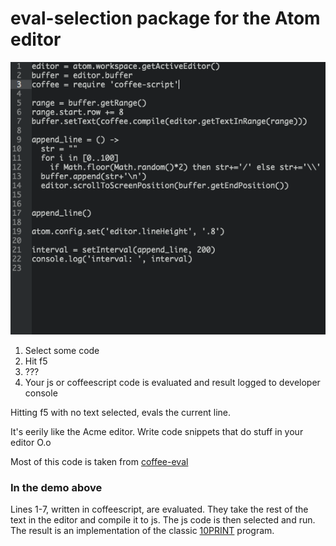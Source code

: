 # eval-selection package for the Atom editor

![demo](demo.gif)

1. Select some code
2. Hit f5
3. ???
4. Your js or coffeescript code is evaluated and result logged to developer console

Hitting f5 with no text selected, evals the current line.


It's eerily like the Acme editor. Write code snippets that do stuff in your editor O.o

Most of this code is taken from [coffee-eval](https://atom.io/packages/coffee-eval)


### In the demo above ###
Lines 1-7, written in coffeescript, are evaluated. They take the rest of the text in the editor and compile it to js.
The js code is then selected and run.
The result is an implementation of the classic [10PRINT](http://www.amazon.com/10-PRINT-CHR-205-5-RND/dp/0262018462) program.
